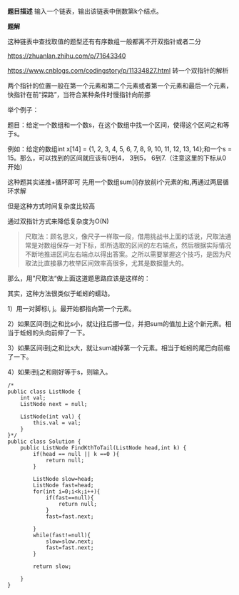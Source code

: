 **题目描述**
输入一个链表，输出该链表中倒数第k个结点。

**题解**

这种链表中查找取值的题型还有有序数组一般都离不开双指针或者二分

https://zhuanlan.zhihu.com/p/71643340

https://www.cnblogs.com/codingstory/p/11334827.html
转一个双指针的解析

两个指针的位置一般在第一个元素和第二个元素或者第一个元素和最后一个元素，快指针在前“探路”，当符合某种条件时慢指针向前挪

举个例子：

题目：给定一个数组和一个数s，在这个数组中找一个区间，使得这个区间之和等于s。

例如：给定的数组int x[14] = {1, 2, 3, 4, 5, 6, 7, 8, 9, 10, 11, 12, 13, 14};和一个s = 15。那么，可以找到的区间就应该有0到4， 3到5， 6到7.（注意这里的下标从0开始）

这种题其实递推+循环即可
先用一个数组sum[i]存放前i个元素的和,再通过两层循环求解

但是这种方式时间复杂度比较高

通过双指针方式来降低复杂度为O(N)


>尺取法：顾名思义，像尺子一样取一段，借用挑战书上面的话说，尺取法通常是对数组保存一对下标，即所选取的区间的左右端点，然后根据实际情况不断地推进区间左右端点以得出答案。之所以需要掌握这个技巧，是因为尺取法比直接暴力枚举区间效率高很多，尤其是数据量大的。

那么，用”尺取法“做上面这道题思路应该是这样的：

其实，这种方法很类似于蚯蚓的蠕动。

1）用一对脚标i, j。最开始都指向第一个元素。

2）如果区间i到j之和比s小，就让j往后挪一位，并把sum的值加上这个新元素。相当于蚯蚓的头向前伸了一下。

3）如果区间i到j之和比s大，就让sum减掉第一个元素。相当于蚯蚓的尾巴向前缩了一下。

4）如果i到j之和刚好等于s，则输入。

```
/*
public class ListNode {
    int val;
    ListNode next = null;
 
    ListNode(int val) {
        this.val = val;
    }
}*/
public class Solution {
    public ListNode FindKthToTail(ListNode head,int k) {
        if(head == null || k ==0 ){
            return null;
        }
 
        ListNode slow=head;
        ListNode fast=head;
        for(int i=0;i<k;i++){
            if(fast==null){
                return null;
            }
            fast=fast.next;
 
        }
        while(fast!=null){
            slow=slow.next;
            fast=fast.next;
        }
 
        return slow;
 
    }
}
```